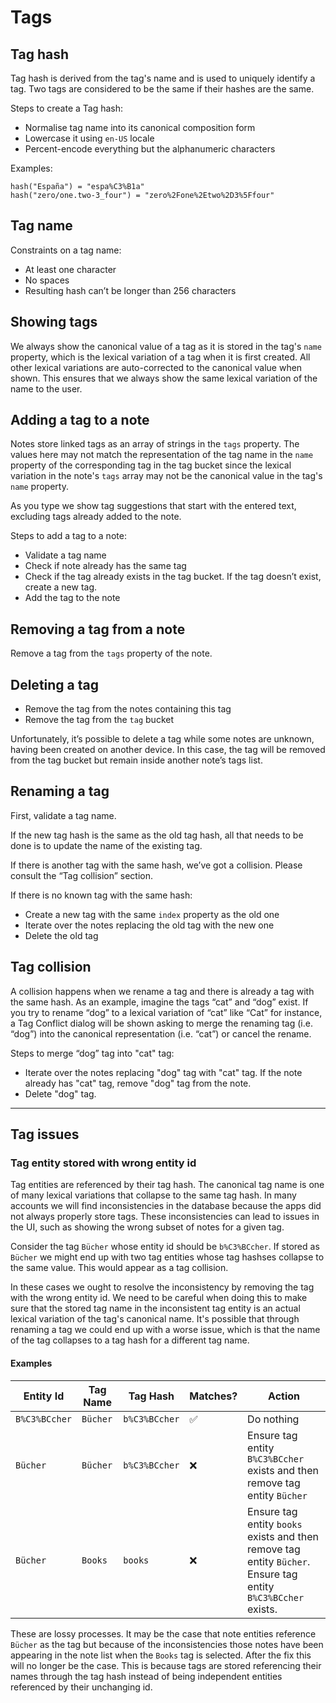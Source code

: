 # Tags


## Tag hash
Tag hash is derived from the tag's name and is used to uniquely identify a tag.
Two tags are considered to be the same if their hashes are the same.

Steps to create a Tag hash:  

* Normalise tag name into its canonical composition form
* Lowercase it using `en-US` locale
* Percent-encode everything but the alphanumeric characters

Examples:  
```
hash("España") = "espa%C3%B1a"
hash("zero/one.two-3_four") = "zero%2Fone%2Etwo%2D3%5Ffour"
```


## Tag name
Constraints on a tag name:

* At least one character
* No spaces
* Resulting hash can’t be longer than 256 characters


## Showing tags
We always show the canonical value of a tag as it is stored in the tag's `name` property, which is the lexical variation of a tag when it is first created. All other lexical variations are auto-corrected to the canonical value when shown. This ensures that we always show the same lexical variation of the name to the user.


## Adding a tag to a note
Notes store linked tags as an array of strings in the `tags` property. The values here may not match the representation of the tag name in the `name` property of the corresponding tag in the tag bucket since the lexical variation in the note's `tags` array may not be the canonical value in the tag's `name` property.

As you type we show tag suggestions that start with the entered text, excluding tags already added to the note.

Steps to add a tag to a note:

* Validate a tag name
* Check if note already has the same tag
* Check if the tag already exists in the tag bucket. If the tag doesn’t exist, create a new tag.
* Add the tag to the note


## Removing a tag from a note
Remove a tag from the `tags` property of the note.


## Deleting a tag
* Remove the tag from the notes containing this tag
* Remove the tag from the `tag` bucket

Unfortunately, it’s possible to delete a tag while some notes are unknown, having been created on another device. In this case, the tag will be removed from the tag bucket but remain inside another note’s tags list.


## Renaming a tag
First, validate a tag name.

If the new tag hash is the same as the old tag hash, all that needs to be done is to update the name of the existing tag.

If there is another tag with the same hash, we’ve got a collision. Please consult the “Tag collision” section.

If there is no known tag with the same hash:

* Create a new tag with the same `index` property as the old one
* Iterate over the notes replacing the old tag with the new one
* Delete the old tag


## Tag collision
A collision happens when we rename a tag and there is already a tag with the same hash. As an example, imagine the tags “cat” and “dog” exist. If you try to rename “dog” to a lexical variation of “cat” like “Cat” for instance, a Tag Conflict dialog will be shown asking to merge the renaming tag (i.e. “dog”) into the canonical representation (i.e. “cat”) or cancel the rename.

Steps to merge “dog” tag into "cat" tag:
* Iterate over the notes replacing "dog" tag with "cat" tag. If the note already has "cat" tag, remove "dog" tag from the note.
* Delete "dog" tag.

---

## Tag issues

### Tag entity stored with wrong entity id

Tag entities are referenced by their tag hash. The canonical tag name is one of many lexical variations that collapse to the same tag hash. In many accounts we will find inconsistencies in the database because the apps did not always properly store tags. These inconsistencies can lead to issues in the UI, such as showing the wrong subset of notes for a given tag.

Consider the tag `Bücher` whose entity id should be `b%C3%BCcher`. If stored as `Bücher` we might end up with two tag entities whose tag hashses collapse to the same value. This would appear as a tag collision.

In these cases we ought to resolve the inconsistency by removing the tag with the wrong entity id. We need to be careful when doing this to make sure that the stored tag name in the inconsistent tag entity is an actual lexical variation of the tag's canonical name. It's possible that through renaming a tag we could end up with a worse issue, which is that the name of the tag collapses to a tag hash for a different tag name.

#### Examples

|Entity Id|Tag Name|Tag Hash|Matches?|Action|
|---|---|---|---|---|
|`B%C3%BCcher`|`Bücher`|`b%C3%BCcher`|✅|Do nothing|
|`Bücher` | `Bücher` | `b%C3%BCcher` |❌|Ensure tag entity `B%C3%BCcher` exists and then remove tag entity `Bücher`|
|`Bücher`| `Books` | `books`|❌|Ensure tag entity `books` exists and then remove tag entity `Bücher`. Ensure tag entity `B%C3%BCcher` exists.|

These are lossy processes. It may be the case that note entities reference `Bücher` as the tag but because of the inconsistencies those notes have been appearing in the note list when the `Books` tag is selected. After the fix this will no longer be the case. This is because tags are stored referencing their names through the tag hash instead of being independent entities referenced by their unchanging id.
